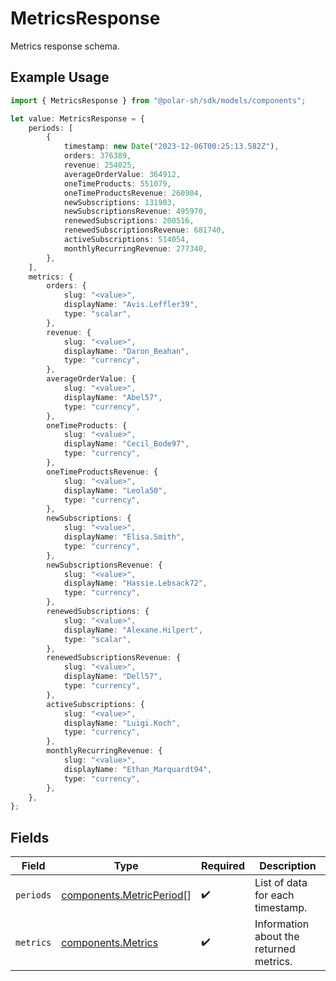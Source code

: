 # MetricsResponse

Metrics response schema.

## Example Usage

```typescript
import { MetricsResponse } from "@polar-sh/sdk/models/components";

let value: MetricsResponse = {
    periods: [
        {
            timestamp: new Date("2023-12-06T00:25:13.582Z"),
            orders: 376389,
            revenue: 254025,
            averageOrderValue: 364912,
            oneTimeProducts: 551079,
            oneTimeProductsRevenue: 260904,
            newSubscriptions: 131903,
            newSubscriptionsRevenue: 495970,
            renewedSubscriptions: 200516,
            renewedSubscriptionsRevenue: 681740,
            activeSubscriptions: 514054,
            monthlyRecurringRevenue: 277340,
        },
    ],
    metrics: {
        orders: {
            slug: "<value>",
            displayName: "Avis.Leffler39",
            type: "scalar",
        },
        revenue: {
            slug: "<value>",
            displayName: "Daron_Beahan",
            type: "currency",
        },
        averageOrderValue: {
            slug: "<value>",
            displayName: "Abel57",
            type: "currency",
        },
        oneTimeProducts: {
            slug: "<value>",
            displayName: "Cecil_Bode97",
            type: "currency",
        },
        oneTimeProductsRevenue: {
            slug: "<value>",
            displayName: "Leola50",
            type: "currency",
        },
        newSubscriptions: {
            slug: "<value>",
            displayName: "Elisa.Smith",
            type: "currency",
        },
        newSubscriptionsRevenue: {
            slug: "<value>",
            displayName: "Hassie.Lebsack72",
            type: "currency",
        },
        renewedSubscriptions: {
            slug: "<value>",
            displayName: "Alexane.Hilpert",
            type: "scalar",
        },
        renewedSubscriptionsRevenue: {
            slug: "<value>",
            displayName: "Dell57",
            type: "currency",
        },
        activeSubscriptions: {
            slug: "<value>",
            displayName: "Luigi.Koch",
            type: "currency",
        },
        monthlyRecurringRevenue: {
            slug: "<value>",
            displayName: "Ethan_Marquardt94",
            type: "currency",
        },
    },
};
```

## Fields

| Field                                                                | Type                                                                 | Required                                                             | Description                                                          |
| -------------------------------------------------------------------- | -------------------------------------------------------------------- | -------------------------------------------------------------------- | -------------------------------------------------------------------- |
| `periods`                                                            | [components.MetricPeriod](../../models/components/metricperiod.md)[] | :heavy_check_mark:                                                   | List of data for each timestamp.                                     |
| `metrics`                                                            | [components.Metrics](../../models/components/metrics.md)             | :heavy_check_mark:                                                   | Information about the returned metrics.                              |